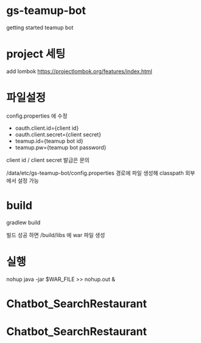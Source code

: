 # gs-teamup-bot
getting started teamup bot

# project 세팅
add lombok https://projectlombok.org/features/index.html

# 파일설정

config.properties 에 수정

* oauth.client.id={client id}
* oauth.client.secret={client secret}
* teamup.id={teamup bot id}
* teamup.pw={teamup bot password}

client id / client secret 발급은 문의

/data/etc/gs-teamup-bot/config.properties 경로에 파일 생성해 classpath 외부에서 설정 가능

# build
gradlew build

빌드 성공 하면 /build/libs 에 war 파일 생성

# 실행
nohup java -jar $WAR_FILE >> nohup.out &
# Chatbot_SearchRestaurant
# Chatbot_SearchRestaurant
